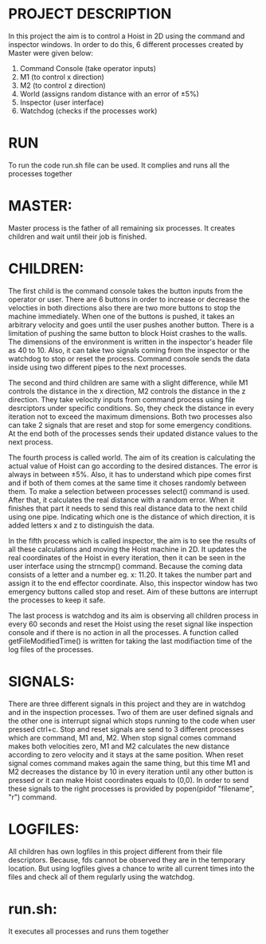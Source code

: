# PROJECT DESCRIPTION
In this project the aim is to control a Hoist in 2D using the command and inspector windows. In order to do this, 6 different processes created by Master were given below:
1. Command Console (take operator inputs)
2. M1 (to control x direction)
3. M2 (to control z direction)
4. World (assigns random distance with an error of ±5%)
5. Inspector (user interface)
6. Watchdog (checks if the processes work)

# RUN
To run the code run.sh file can be used. It complies and runs all the processes together

# MASTER:
Master process is the father of all remaining six processes. It creates children and wait until their job is finished.

# CHILDREN:
The first child is the command console takes the button inputs from the operator or user. There are 6 buttons in order to increase or decrease the velocties in both directions also there are two more buttons to stop the machine immediately. When one of the buttons is pushed, it takes an arbitrary velocity and goes until the user pushes another button. There is a limitation of pushing the same button to block Hoist crashes to the walls. The dimensions of the environment is written in the inspector's header file as 40 to 10. Also, it can take two signals coming from the inspector or the watchdog to stop or reset the process. Command console sends the data inside using two different pipes to the next processes.

The second and third children are same with a slight difference, while M1 controls the distance in the x direction, M2 controls the distance in the z direction. They take velocity inputs from command process using file desrciptors under specific conditions. So, they check the distance in every iteration not to exceed the maximum dimensions. Both two processes also can take 2 signals that are reset and stop for some emergency conditions. At the end both of the processes sends their updated distance values to the next process.

The fourth process is called world. The aim of its creation is calculating the actual value of Hoist can go according to the desired distances. The error is always in between ±5%. Also, it has to understand which pipe comes first and if both of them comes at the same time it choses randomly between them. To make a selection between processes select() command is used. After that, it calculates the real distance with a random error. When it finishes that part it needs to send this real distance data to the next child using one pipe. Indicating which one is the distance of which direction, it is added letters x and z to distinguish the data.

In the fifth process which is called inspector, the aim is to see the results of all these calculations and moving the Hoist machine in 2D. It updates the real coordinates of the Hoist in every iteration, then it can be seen in the user interface using the strncmp() command. Because the coming data consists of a letter and a number eg. x: 11.20. It takes the number part and assign it to the end effector coordinate. Also, this inspector window has two emergency buttons called stop and reset. Aim of these buttons are interrupt the processes to keep it safe. 

The last process is watchdog and its aim is observing all children process in every 60 seconds and reset the Hoist using the reset signal like inspection console and if there is no action in all the processes. A function called getFileModifiedTime() is written for taking the last modifiaction time of the log files of the processes.

# SIGNALS:
There are three different signals in this project and they are in watchdog and in the inspection processes. Two of them are user defined signals and the other one is interrupt signal which stops running to the code when user pressed ctrl+c. Stop and reset signals are send to 3 different processes which are command, M1 and, M2. When stop signal comes command makes both velocities zero, M1 and M2 calculates the new distance according to zero velocity and it stays at the same position. When reset signal comes command makes again the same thing, but this time M1 and M2 decreases the distance by 10 in every iteration until any other button is pressed or it can make Hoist coordinates equals to (0,0).
In order to send these signals to the right processes is provided by popen(pidof "filename", "r") command.

# LOGFILES:
All children has own logfiles in this project different from their file descriptors. Because, fds cannot be observed they are in the temporary location. But using logfiles gives a chance to write all current times into the files and check all of them regularly using the watchdog.

# run.sh:
It executes all processes and runs them together


